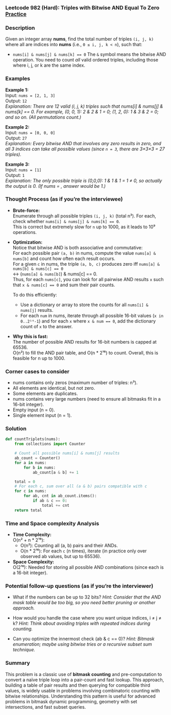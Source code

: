 ### Leetcode 982 (Hard): Triples with Bitwise AND Equal To Zero [Practice](https://leetcode.com/problems/triples-with-bitwise-and-equal-to-zero)

### Description  
Given an integer array **nums**, find the total number of triples `(i, j, k)` where all are indices into **nums** (i.e., `0 ≤ i, j, k < n`), such that:
- `nums[i] & nums[j] & nums[k] == 0`
The `&` symbol means the bitwise AND operation. You need to count *all* valid ordered triples, including those where i, j, or k are the same index.

### Examples  

**Example 1:**  
Input: `nums = [2, 1, 3]`  
Output: `12`  
*Explanation: There are 12 valid (i, j, k) triples such that nums[i] & nums[j] & nums[k] == 0. For example, (0, 0, 1): 2 & 2 & 1 = 0; (1, 2, 0): 1 & 3 & 2 = 0; and so on. (All permutations count.)*

**Example 2:**  
Input: `nums = [0, 0, 0]`  
Output: `27`  
*Explanation: Every bitwise AND that involves any zero results in zero, and all 3 indices can take all possible values (since `n = 3`, there are 3×3×3 = 27 triples).*

**Example 3:**  
Input: `nums = [1]`  
Output: `1`  
*Explanation: The only possible triple is (0,0,0): 1 & 1 & 1 = 1 ≠ 0, so actually the output is 0. (If nums = , answer would be 1.)*

### Thought Process (as if you’re the interviewee)  

- **Brute-force:**  
  Enumerate through all possible triples `(i, j, k)` (total n³). For each, check whether `nums[i] & nums[j] & nums[k] == 0`.  
  This is correct but extremely slow for `n` up to 1000, as it leads to 10⁹ operations.

- **Optimization:**  
  Notice that bitwise AND is both associative and commutative:  
  For each possible pair `(a, b)` in nums, compute the value `nums[a] & nums[b]` and count how often each result occurs.  
  For a given `c` in nums, the triple `(a, b, c)` produces zero iff `nums[a] & nums[b] & nums[c] == 0`  
  ↔ (`nums[a] & nums[b]`) & nums[c] == 0.  
  Thus, for each `nums[c]`, you can look for all pairwise AND results `x` such that `x & nums[c] == 0` and sum their pair counts.

  To do this efficiently:
  - Use a dictionary or array to store the counts for all `nums[i] & nums[j]` results.
  - For each `num` in nums, iterate through all possible 16-bit values (`x in 0..2¹⁶-1`) and for each `x` where `x & num == 0`, add the dictionary count of `x` to the answer.

- **Why this is fast:**  
  The number of possible AND results for 16-bit numbers is capped at 65536.  
  O(n²) to fill the AND pair table, and O(n \* 2¹⁶) to count. Overall, this is feasible for n up to 1000.

### Corner cases to consider  
- nums contains only zeros (maximum number of triples: n³).
- All elements are identical, but not zero.
- Some elements are duplicates.
- nums contains very large numbers (need to ensure all bitmasks fit in a 16-bit integer).
- Empty input (n = 0).
- Single element input (n = 1).

### Solution

```python
def countTriplets(nums):
    from collections import Counter

    # Count all possible nums[i] & nums[j] results
    ab_count = Counter()
    for a in nums:
        for b in nums:
            ab_count[a & b] += 1

    total = 0
    # For each c, sum over all (a & b) pairs compatible with c
    for c in nums:
        for ab, cnt in ab_count.items():
            if ab & c == 0:
                total += cnt
    return total
```

### Time and Space complexity Analysis  

- **Time Complexity:**  
  O(n² + n \* 2¹⁶):  
  - O(n²): Counting all (a, b) pairs and their ANDs.  
  - O(n \* 2¹⁶): For each `c` (n times), iterate (in practice only over observed ab values, but up to 65536).
- **Space Complexity:**  
  O(2¹⁶): Needed for storing all possible AND combinations (since each is a 16-bit integer).

### Potential follow-up questions (as if you’re the interviewer)  

- What if the numbers can be up to 32 bits?
  *Hint: Consider that the AND mask table would be too big, so you need better pruning or another approach.*

- How would you handle the case where you want unique indices, i ≠ j ≠ k?
  *Hint: Think about avoiding triples with repeated indices during counting.*

- Can you optimize the innermost check (ab & c == 0)?
  *Hint: Bitmask enumeration; maybe using bitwise tries or a recursive subset sum technique.*

### Summary
This problem is a classic use of **bitmask counting** and pre-computation to convert a naïve triple loop into a pair-count and fast lookup. This approach, building a table of pair results and then querying for compatible third values, is widely usable in problems involving combinatoric counting with bitwise relationships. Understanding this pattern is useful for advanced problems in bitmask dynamic programming, geometry with set intersections, and fast subset queries.